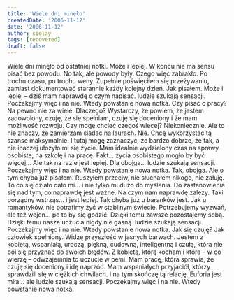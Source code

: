 ```yaml
---
title: 'Wiele dni minęło'
createdDate: '2006-11-12'
date: '2006-11-12'
author: sielay
tags: [recovered]
draft: false
---
```


Wiele dni minęło od ostatniej notki. Może i lepiej. W końcu nie ma sensu pisać bez powodu. No tak, ale powody były. Czego więc zabrakło. Po trochu czasu, po trochu weny. Zupełnie poświęciłem się przeżywaniu, zamiast dokumentować starannie każdy kolejny dzień. Jak pisałem. Może i lepiej – dziś mam naprawdę o czym napisać. ludzie szukają sensacji. Poczekajmy więc i na nie. Wtedy powstanie nowa notka. Czy pisać o pracy? Na pewno nie za wiele. Dlaczego? Wystarczy, że powiem, że jestem zadowolony, czuję, że się spełniam, czuję się doceniony i że mam możliwość rozwoju. Czy mogę chcieć czegoś więcej? Niekoniecznie. Ale to nie znaczy, że zamierzam siadać na laurach. Nie. Chcę wykorzystać tą szanse maksymalnie. I tutaj mogę zaznaczyć, że bardzo dobrze, że tak, a nie inaczej ułożyło mi się życie. Mam idealnie wydzielony czas na sprawy osobiste, na szkołę i na pracę. Fakt… życia osobistego mogło by być więcej… Ale tak na razie jest lepiej. Dla obojga… ludzie szukają sensacji. Poczekajmy więc i na nie. Wtedy powstanie nowa notka. Tak, obojga. Ale o tym chyba już pisałem. Ruszyłem przeciw, nie słuchałem nikogo, nie żałuję. To co się działo dało mi… i nie tylko mi dużo do myślenia. Do zastanowienia się nad tym, co naprawdę jest ważne. Na czym nam naprawdę zależy. Taki porządny wstrząs… i jest lepiej. Tak chyba już u baranków jest. Jak u romantyków, nie potrafimy żyć w stabilnym świecie. Potrzebujemy wyzwań, ale też wojen… po to by się godzić. Dzięki temu zawsze pozostajemy sobą. Dzięki temu nasze uczucia nigdy nie gasną. ludzie szukają sensacji. Poczekajmy więc i na nie. Wtedy powstanie nowa notka. Jak się czuję? Jak człowiek spełniony. Widzę przyszłość w jasnych barwach. Jestem z kobietą, wspaniałą, uroczą, piękną, cudowną, inteligentną i czułą, która nie boi się przyznać do swoich błędów. Z kobietą, którą kocham i która – w co wierzę – odwzajemnia to uczucie w pełni. Mam pracę, która sprawia, że czuję się doceniony i idę naprzód. Mam wspaniałych przyjaciół, którzy sprawdzili się w ciężkich chwilach. I na tym skończę tą relację. Euforia jest miła… ale ludzie szukają sensacji. Poczekajmy więc i na nie. Wtedy powstanie nowa notka.
